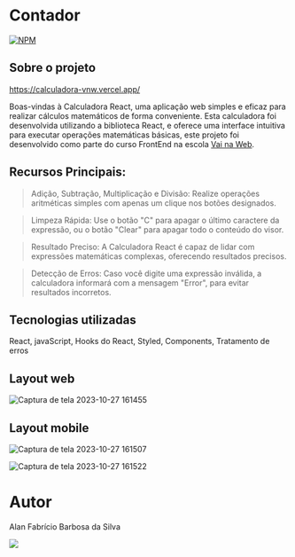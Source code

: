 # Contador
[![NPM](https://img.shields.io/npm/l/react)](https://github.com/AlanFabricioBarbosa/Calculadora_VNW/blob/main/LICENSE) 

## Sobre o projeto

https://calculadora-vnw.vercel.app/

Boas-vindas à Calculadora React, uma aplicação web simples e eficaz para realizar cálculos matemáticos de forma conveniente. Esta calculadora foi desenvolvida utilizando a biblioteca React, e oferece uma interface intuitiva para executar operações matemáticas básicas, este projeto foi desenvolvido como parte do curso FrontEnd na escola <a href="https://vainaweb.com.br/" target="_blank">Vai na Web</a>.

## Recursos Principais:

> Adição, Subtração, Multiplicação e Divisão: Realize operações aritméticas simples com apenas um clique nos botões designados.

>Limpeza Rápida: Use o botão "C" para apagar o último caractere da expressão, ou o botão "Clear" para apagar todo o conteúdo do visor.

> Resultado Preciso: A Calculadora React é capaz de lidar com expressões matemáticas complexas, oferecendo resultados precisos.

> Detecção de Erros: Caso você digite uma expressão inválida, a calculadora informará com a mensagem "Error", para evitar resultados incorretos.

## Tecnologias utilizadas
React, javaScript, Hooks do React, Styled, Components, Tratamento de erros

## Layout web
![Captura de tela 2023-10-27 161455](https://github.com/AlanFabricioBarbosa/Contador_vnw/assets/98029329/72a788e7-3e51-4fdb-8036-123c964f252f)

## Layout mobile
![Captura de tela 2023-10-27 161507](https://github.com/AlanFabricioBarbosa/Contador_vnw/assets/98029329/d4c7978e-7504-4bf4-97e3-c2011aaddb9f) 

![Captura de tela 2023-10-27 161522](https://github.com/AlanFabricioBarbosa/Contador_vnw/assets/98029329/98fe486f-6537-4153-95ea-eb2d4e715335)



# Autor

Alan Fabrício Barbosa da Silva


<div> 
  <a href="https://www.linkedin.com/in/alanfabríciodev/" target="_blank" >
    <img src="https://img.shields.io/badge/-LinkedIn-%230077B5?style=for-the-badge&logo=linkedin&logoColor=white" target="_blank" >
  </a> 
</div>

